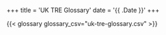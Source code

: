 +++
title = 'UK TRE Glossary'
date = '{{ .Date }}'
+++

{{< glossary glossary_csv="uk-tre-glossary.csv" >}}
